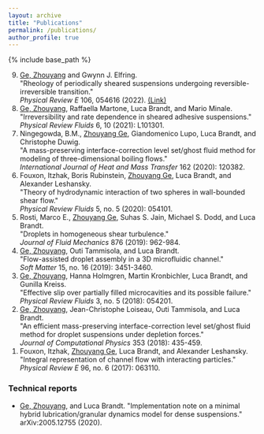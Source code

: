 ```yaml
---
layout: archive
title: "Publications"
permalink: /publications/
author_profile: true
---
```


<!-- {% if site.author.googlescholar %}
  You can also find my articles on <u><a href="{{author.googlescholar}}">my Google Scholar profile</a>.</u>
{% endif %} -->

{% include base_path %}

<!-- {% for post in site.publications reversed %}
  {% include archive-single.html %}
{% endfor %} -->

<ol reversed>

<li>
<u>Ge, Zhouyang</u> and Gwynn J. Elfring.<br>
"Rheology of periodically sheared suspensions undergoing reversible-irreversible transition."<br>
<i>Physical Review E</i> 106, 054616 (2022).
<a href="https://link.aps.org/doi/10.1103/PhysRevE.106.054616">(Link)</a>
</li>

<li>
<u>Ge, Zhouyang</u>, Raffaella Martone, Luca Brandt, and Mario Minale.<br>
"Irreversibility and rate dependence in sheared adhesive suspensions."<br>
<i>Physical Review Fluids</i> 6, 10 (2021): L101301.
</li>

<li>
Ningegowda, B.M., <u>Zhouyang Ge</u>, Giandomenico Lupo, Luca Brandt, and Christophe Duwig.<br>
"A mass-preserving interface-correction level set/ghost fluid method for modeling of three-dimensional boiling flows."<br>
<i>International Journal of Heat and Mass Transfer</i> 162 (2020): 120382.
</li>

<li> Fouxon, Itzhak, Boris Rubinstein, <u>Zhouyang Ge</u>, Luca Brandt, and Alexander Leshansky.<br>
"Theory of hydrodynamic interaction of two spheres in wall-bounded shear flow."<br>
<i>Physical Review Fluids</i> 5, no. 5 (2020): 054101.
</li>

<li> Rosti, Marco E., <u>Zhouyang Ge</u>, Suhas S. Jain, Michael S. Dodd, and Luca Brandt.<br>
"Droplets in homogeneous shear turbulence."<br>
<i>Journal of Fluid Mechanics</i> 876 (2019): 962-984.
</li>

<li> <u>Ge, Zhouyang</u>, Outi Tammisola, and Luca Brandt.<br>
"Flow-assisted droplet assembly in a 3D microfluidic channel."<br>
<i>Soft Matter</i> 15, no. 16 (2019): 3451-3460.
</li>

<li> <u>Ge, Zhouyang</u>, Hanna Holmgren, Martin Kronbichler, Luca Brandt, and Gunilla Kreiss.<br>
"Effective slip over partially filled microcavities and its possible failure."<br>
<i>Physical Review Fluids</i> 3, no. 5 (2018): 054201.
</li>

<li> <u>Ge, Zhouyang</u>, Jean-Christophe Loiseau, Outi Tammisola, and Luca Brandt.<br>
"An efficient mass-preserving interface-correction level set/ghost fluid method for droplet suspensions under depletion forces."<br>
<i>Journal of Computational Physics</i> 353 (2018): 435-459.
</li>

<li> Fouxon, Itzhak, <u>Zhouyang Ge</u>, Luca Brandt, and Alexander Leshansky.<br>
"Integral representation of channel flow with interacting particles."<br>
<i>Physical Review E</i> 96, no. 6 (2017): 063110.
</li>

</ol>

### Technical reports

* <u>Ge, Zhouyang</u>, and Luca Brandt. "Implementation note on a minimal hybrid lubrication/granular dynamics model for dense suspensions." arXiv:2005.12755 (2020).
